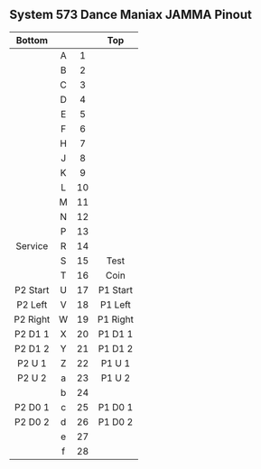 ## System 573 Dance Maniax JAMMA Pinout

Bottom |  |  | Top
:------: | :------: | :------: | :------:
|  | A |  1 |  |
|  | B |  2 |  |
|  | C |  3 |  |
|  | D |  4 |  |
|  | E |  5 |  |
|  | F |  6 |  |
|  | H |  7 |  |
|  | J |  8 |  |
|  | K |  9 |  |
|  | L | 10 |  |
|  | M | 11 |  |
|  | N | 12 |  |
|  | P | 13 |  |
| Service | R | 14 |  |
|  | S | 15 | Test |
|  | T | 16 | Coin |
| P2 Start | U | 17 | P1 Start |
| P2 Left | V | 18 | P1 Left |
| P2 Right | W | 19 | P1 Right |
| P2 D1 1 | X | 20 | P1 D1 1 |
| P2 D1 2 | Y | 21 | P1 D1 2 |
| P2 U 1 | Z | 22 | P1 U 1 |
| P2 U 2 | a | 23 | P1 U 2 |
|  | b | 24 |  |
| P2 D0 1 | c | 25 | P1 D0 1 |
| P2 D0 2 | d | 26 | P1 D0 2 |
|  | e | 27 |  |
|  | f | 28 |  |
